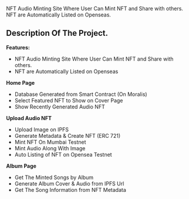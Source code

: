 NFT Audio Minting Site Where User Can Mint NFT and Share with others. NFT are Automatically Listed on Openseas.

## Description Of The Project.

**Features:**

-   NFT Audio Minting Site Where User Can Mint NFT and Share with others.
-   NFT are Automatically Listed on Openseas

**Home Page**

-   Database Generated from Smart Contract (On Moralis)
-   Select Featured NFT to Show on Cover Page
-   Show Recently Generated Audio NFT

**Upload Audio NFT**

-   Upload Image on IPFS
-   Generate Metadata & Create NFT (ERC 721)
-   Mint NFT On Mumbai Testnet
-   Mint Audio Along With Image
-   Auto Listing of NFT on Opensea Testnet

**Album Page**

-   Get The Minted Songs by Album
-   Generate Album Cover & Audio from IPFS Url
-   Get The Song Information from NFT Metadata

